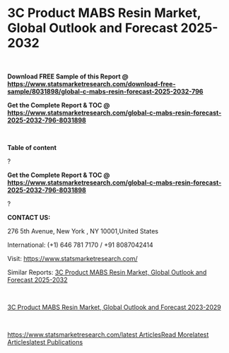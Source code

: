 <h1>3C Product MABS Resin Market, Global Outlook and Forecast 2025-2032</h1><br/><p><strong>Download FREE Sample of this Report @ <a href="https://www.statsmarketresearch.com/download-free-sample/8031898/global-c-mabs-resin-forecast-2025-2032-796">https://www.statsmarketresearch.com/download-free-sample/8031898/global-c-mabs-resin-forecast-2025-2032-796</a></strong></p>
 
 
 
 <div><b>Get the Complete Report & TOC @ <a href="https://www.statsmarketresearch.com/global-c-mabs-resin-forecast-2025-2032-796-8031898">https://www.statsmarketresearch.com/global-c-mabs-resin-forecast-2025-2032-796-8031898</a></b></div>
 
 
 
 <p><br />
 
 <b>Table of content</b></p>
 
 
 
 <p>? </p>
 
 
 
 <div><b>Get the Complete Report & TOC @ <a href="https://www.statsmarketresearch.com/global-c-mabs-resin-forecast-2025-2032-796-8031898">https://www.statsmarketresearch.com/global-c-mabs-resin-forecast-2025-2032-796-8031898</a></b></div>
 
 
 
 <p>? </p>
 
 
 
 <p><b>CONTACT US:</b><br />
 
 276 5th Avenue, New York , NY 10001,United States<br />
 
 International: (+1) 646 781 7170 / +91 8087042414<br />
 
 Visit: <a href="https://www.statsmarketresearch.com/">https://www.statsmarketresearch.com/</a><br />
 
 Similar Reports: <a href="https://www.statsmarketresearch.com/global-c-mabs-resin-forecast-2025-2032-796-8031898">3C Product MABS Resin Market, Global Outlook and Forecast 2025-2032</a><br />
 
 <br />
 
 <a href="https://www.statsmarketresearch.com/global-c-mabs-resin-forecast-2025-2032-796-8031898">3C Product MABS Resin Market, Global Outlook and Forecast 2023-2029</a><br />
 
 <br />
 
 <a href="https://gyeongbokgung.com">https://www.statsmarketresearch.com/</a><a href="https://hallyeomaritime.com">latest Articles</a><a href="https://jingwansa.com">Read More</a><a href="https://nguoiviet.jp/">latest Articles</a><a href="https://www.intelmarketresearch.com/">latest Publications</a></p>